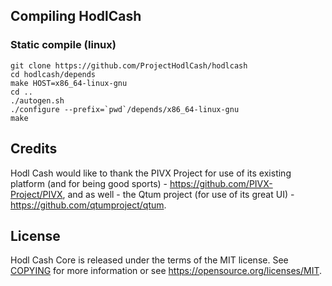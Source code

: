 


Compiling HodlCash
---------------

### Static compile (linux)

    git clone https://github.com/ProjectHodlCash/hodlcash
    cd hodlcash/depends
    make HOST=x86_64-linux-gnu
    cd ..
    ./autogen.sh
    ./configure --prefix=`pwd`/depends/x86_64-linux-gnu
    make


Credits
-------

Hodl Cash would like to thank the PIVX Project for use of its existing platform (and for being good sports) - https://github.com/PIVX-Project/PIVX,
and as well - the Qtum project (for use of its great UI) - https://github.com/qtumproject/qtum.


License
-------

Hodl Cash Core is released under the terms of the MIT license. See [COPYING](COPYING) for more information or see https://opensource.org/licenses/MIT.

